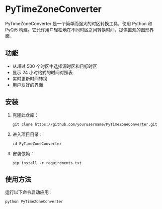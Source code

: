  # PyTimeZoneConverter

PyTimeZoneConverter 是一个简单而强大的时区转换工具，使用 Python 和 PyQt5 构建。它允许用户轻松地在不同时区之间转换时间，提供直观的图形界面。

## 功能

- 从超过 500 个时区中选择源时区和目标时区
- 显示 24 小时格式的时间对照表
- 实时更新时间转换
- 用户友好的界面

## 安装

1. 克隆此仓库：
   ```
   git clone https://github.com/yourusername/PyTimeZoneConverter.git
   ```

2. 进入项目目录：
   ```
   cd PyTimeZoneConverter
   ```

3. 安装依赖：
   ```
   pip install -r requirements.txt
   ```

## 使用方法

运行以下命令启动应用：
   ```
   python PyTimeZoneConverter
   ```
